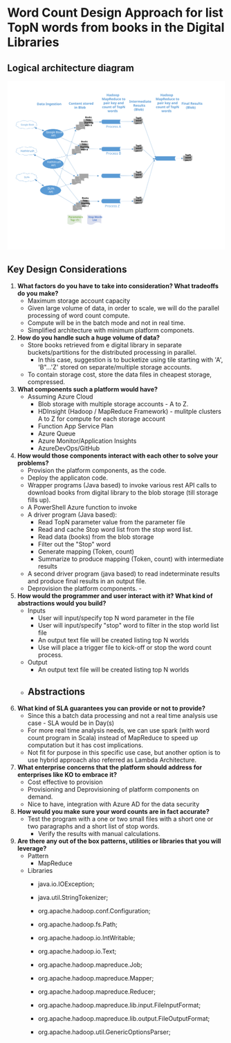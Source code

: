 # Word Count Design Approach for list TopN words from books in the Digital Libraries

## Logical architecture diagram
<img src="./WordCount.svg">

##
## Key Design Considerations

1. **What factors do you have to take into consideration? What tradeoffs do you make?**
	- Maximum storage account capacity
	- Given large volume of data, in order to scale, we will do the parallel processing of word count compute.
	- Compute will be in the batch mode and not in real time.
	- Simplified architecture with minimum platform componets.
2. **How do you handle such a huge volume of data?**
	- Store books retrieved from e digital library in separate buckets/partitions for the distributed processing in parallel. 
        - In this case, suggestion is to bucketize using tile starting with 'A',  'B"...'Z' stored on separate/multiple storage accounts.
	- To contain storage cost, store the data files in cheapest storage, compressed. 
3. **What components such a platform would have?**
	- Assuming Azure Cloud
		- Blob storage with multiple storage accounts - A to Z.
		- HDInsight (Hadoop / MapReduce Framework) - mulitple clusters A to Z for compute for each storage account
		- Function App Service Plan
		- Azure Queue
		- Azure Monitor/Application Insights
		- AzureDevOps/GitHub
4. **How would those components interact with each other to solve your problems?**
	-  Provision the platform components, as the code.
	-  Deploy the applicaton code. 
	-  Wrapper programs (Java based) to invoke various rest API calls to download books from digital library to the blob storage (till storage fills up).
	-  A PowerShell Azure function to invoke 	
	-  A driver program (Java based):
		- Read TopN parameter value from the parameter file
		- Read and cache Stop word list from the stop word list.
		- Read data (books) from the blob storage
		- Filter out the "Stop" word
		- Generate mapping (Token, count)
		- Summarize to produce mapping (Token, count) with intermediate results
	-  A second driver program (java based) to read indeterminate results and produce final results in an output file. 
	-  Deprovision the platform components.	-  
5. **How would the programmer and user interact with it? What kind of abstractions would you build?**
	- Inputs
		- User will input/specify top N word parameter in the file
		- User will input/specify "stop" word to filter in the stop world list file 
		- An output text file will be created listing top N worlds
		- Use will place a trigger file to kick-off or stop the word count process.
	- Output
		- An output text file will be created listing top N worlds
	- Abstractions
		- 
6. **What kind of SLA guarantees you can provide or not to provide?**
	- Since this a batch data processing and not a real time analysis use case - SLA would be in Day(s)
	- For more real time analysis needs, we can use spark (with word count program in Scala) instead of MapReduce to speed up computation but it has cost implications. 
	- Not fit for purpose in this specific use case, but another option is to use hybrid approach also referred as Lambda Architecture.
7. **What enterprise concerns that the platform should address for enterprises like KO to embrace it?**
	- Cost effective to provision 
	- Provisioning and Deprovisioning of platform  components on demand. 
	- Nice to have, integration with Azure AD for the data security
8. **How would you make sure your word counts are in fact accurate?**
	- Test the program with a one or two small files with a short one or two paragraphs and a short list of stop words.
        - Verify the results with manual calculations.
9. **Are there any out of the box patterns, utilities or libraries that you will leverage?**
	- Pattern	
		- MapReduce
	- Libraries
		- java.io.IOException;
		- java.util.StringTokenizer;

		- org.apache.hadoop.conf.Configuration;
		- org.apache.hadoop.fs.Path;
		- org.apache.hadoop.io.IntWritable;
		- org.apache.hadoop.io.Text;
		- org.apache.hadoop.mapreduce.Job;
		- org.apache.hadoop.mapreduce.Mapper;
		- org.apache.hadoop.mapreduce.Reducer;
		- org.apache.hadoop.mapreduce.lib.input.FileInputFormat;
		- org.apache.hadoop.mapreduce.lib.output.FileOutputFormat;	
		- org.apache.hadoop.util.GenericOptionsParser;

